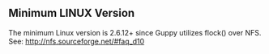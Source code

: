## Minimum LINUX Version
The minimum Linux version is 2.6.12+ since Guppy utilizes flock() over NFS.
See: http://nfs.sourceforge.net/#faq_d10